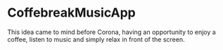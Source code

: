 # CoffebreakMusicApp
This idea came to mind before Corona, having an opportunity to enjoy a coffee, listen to music and simply relax in front of the screen. 
